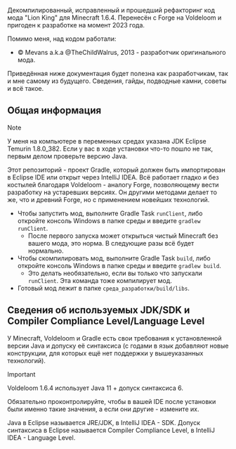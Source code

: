 Декомпилированный, исправленный и прошедший рефакторинг код мода "Lion King" для Minecraft 1.6.4. Перенесён с Forge на Voldeloom и пригоден к разработке на момент 2023 года.

Помимо меня, над кодом работали:

* © Mevans a.k.a @TheChildWalrus, 2013 - разработчик оригинального мода.

Приведённая ниже документация будет полезна как разработчикам, так и мне самому из будущего. Сведения, гайды, подводные камни, советы и всё такое. 

<h2> Общая информация </h2>

> [!NOTE]
> У меня на компьютере в переменных средах указана JDK Eclipse Temurin 1.8.0_382. Если у вас в ходе установки что-то пошло не так, первым делом проверьте версию Java.

Этот репозиторий - проект Gradle, который должен быть импортирован в Eclipse IDE или открыт через IntelliJ IDEA. Всё работает гладко и без костылей благодаря Voldeloom - аналогу Forge, позволяющему вести разработку на устаревших версиях. Он другими методами делает то же, что и древний Forge, но с применением новейших технологий. 

* Чтобы запустить мод, выполните Gradle Task `runClient`, либо откройте консоль Windows в папке среды и введите `gradlew runClient`.
  * После первого запуска может открыться чистый Minecraft без вашего мода, это норма. В следующие разы всё будет нормально.
* Чтобы скомпилировать мод, выполните Gradle Task `build`, либо откройте консоль Windows в папке среды и введите `gradlew build`.
  * Это делать необязательно, если вы только что запускали `runClient`. Эта команда тоже компилирует мод.
* Готовый мод лежит в папке `среда_разработки/build/libs`.

<h2> Сведения об используемых JDK/SDK и Compiler Compliance Level/Language Level </h2>

У Minecraft, Voldeloom и Gradle есть свои требования к установленной версии Java и допуску её синтаксиса (с годами в язык добавляют новые конструкции, для которых ещё нет поддержки у вышеуказанных технологий).

> [!IMPORTANT]
> Voldeloom 1.6.4 использует Java 11 + допуск синтаксиса 6.

Обязательно проконтролируйте, чтобы в вашей IDE после установки были именно такие значения, а если они другие - измените их.

Java в Eclipse называется JRE/JDK, в IntelliJ IDEA - SDK. Допуск синтаксиса в Eclipse называется Compiler Compliance Level, в IntelliJ IDEA - Language Level.
